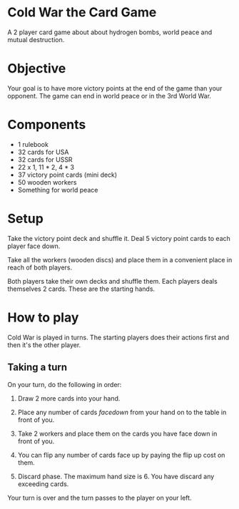 Cold War the Card Game
======================

A 2 player card game about about hydrogen bombs, world peace and mutual destruction.

Objective
=========

Your goal is to have more victory points at the end of the game than your opponent. The game can end in world peace or in the 3rd World War.


Components
==========

* 1 rulebook
* 32 cards for USA
* 32 cards for USSR
* 22 x 1, 11 * 2, 4 * 3
* 37 victory point cards (mini deck)
* 50 wooden workers  
* Something for world peace


Setup
=====

Take the victory point deck and shuffle it. Deal 5 victory point cards to each player face down. 

Take all the workers (wooden discs) and place them in a convenient place in reach of both players. 

Both players take their own decks and shuffle them. Each players deals themselves 2 cards. These are the starting hands. 

How to play
===========
 
Cold War is played in turns. The starting players does their actions first and then it's the other player. 


Taking a turn
-------------

On your turn, do the following in order:

1. Draw 2 more cards into your hand. 

2. Place any number of cards _facedown_ from your hand on to the table in front of you.

3. Take 2 workers and place them on the cards you have face down in front of you.

4. You can flip any number of cards face up by paying the flip up cost on them. 

5. Discard phase. The maximum hand size is 6. You have discard any exceeding cards.

Your turn is over and the turn passes to the player on your left.
